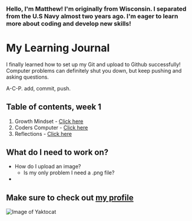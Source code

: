 ### Hello, I'm Matthew! I'm originally from Wisconsin. I separated from the U.S Navy almost two years ago. I'm eager to learn more about coding and develop new skills!

# My Learning Journal
  
I finally learned how to set up my Git and upload to Github successfully! Computer problems can definitely shut you down, but keep pushing and asking questions.

A-C-P. add, commit, push.

## Table of contents, week 1
  1. Growth Mindset - [Click here](growthmindset.md)
  1. Coders Computer - [Click here](coders-computer.md)
  1. Reflections - [Click here](reflections.md)

## What do I need to work on?

- How do I upload an image? 
  - Is my only problem I need a .png file?
- 



## Make sure to check out [my profile](https://github.com/Mattpet26)

![Image of Yaktocat](https://octodex.github.com/images/yaktocat.png)